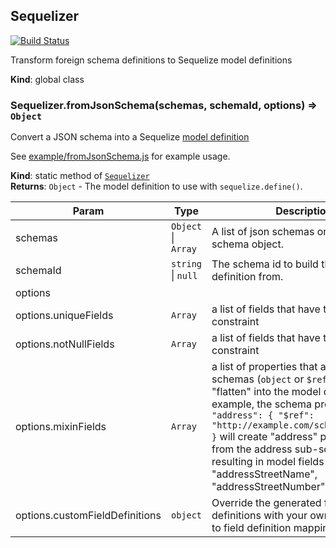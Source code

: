 <a name="Sequelizer"></a>
## Sequelizer
[![Build Status](https://travis-ci.org/ronalddddd/sequelizer.svg?branch=master)](https://travis-ci.org/ronalddddd/sequelizer)

Transform foreign schema definitions to Sequelize model definitions

**Kind**: global class  
<a name="Sequelizer.fromJsonSchema"></a>
### Sequelizer.fromJsonSchema(schemas, schemaId, options) ⇒ <code>Object</code>
Convert a JSON schema into a Sequelize [model definition](http://docs.sequelizejs.com/en/latest/docs/models-definition/#definition)

See [example/fromJsonSchema.js](example/fromJsonSchema.js) for example usage.

**Kind**: static method of <code>[Sequelizer](#Sequelizer)</code>  
**Returns**: <code>Object</code> - The model definition to use with `sequelize.define()`.  

| Param | Type | Description |
| --- | --- | --- |
| schemas | <code>Object</code> &#124; <code>Array</code> | A list of json schemas or a single Json schema object. |
| schemaId | <code>string</code> &#124; <code>null</code> | The schema id to build the model definition from. |
| options |  |  |
| options.uniqueFields | <code>Array</code> | a list of fields that have the UNIQUE constraint |
| options.notNullFields | <code>Array</code> | a list of fields that have the NOT NULL constraint |
| options.mixinFields | <code>Array</code> | a list of properties that are sub-schemas (`object` or `$ref` types) to "flatten" into the model definition. For example, the schema property `"address": { "$ref": "http://example.com/schemas/address" }` will create "address" prefixed fields from the address sub-schema, resulting in model fields like "addressStreetName", "addressStreetNumber", etc. |
| options.customFieldDefinitions | <code>object</code> | Override the generated field definitions with your own. Field name to field definition mapping. |

